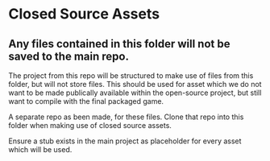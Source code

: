 # Closed Source Assets

## Any files contained in this folder will not be saved to the main repo.

The project from this repo will be structured to make use of files from this folder, but will not store files. 
This should be used for asset which we do not want to be made publically available within the open-source project, but still want to compile with the final packaged game. 

A separate repo as been made, for these files. Clone that repo into this folder when making use of closed source assets. 

Ensure a stub exists in the main project as placeholder for every asset which will be used. 